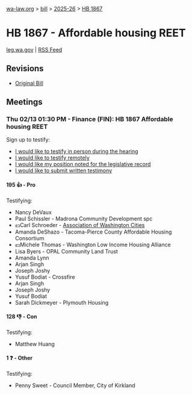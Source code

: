 [wa-law.org](/) > [bill](/bill/) > [2025-26](/bill/2025-26/) > [HB 1867](/bill/2025-26/hb/1867/)

# HB 1867 - Affordable housing REET
[leg.wa.gov](https://app.leg.wa.gov/billsummary?BillNumber=1867&Year=2025&Initiative=false) | [RSS Feed](./rss.xml)

## Revisions
* [Original Bill](1/)

## Meetings
### Thu 02/13 01:30 PM - Finance (FIN): HB 1867 Affordable housing REET
Sign up to testify:
* [I would like to testify in person during the hearing](https://app.leg.wa.gov/csi/Testifier/Add?chamber=House&mId=32721&aId=163679&caId=25609&tId=1)
* [I would like to testify remotely](https://app.leg.wa.gov/csi/Testifier/Add?chamber=House&mId=32721&aId=163679&caId=25609&tId=2)
* [I would like my position noted for the legislative record](https://app.leg.wa.gov/csi/Testifier/Add?chamber=House&mId=32721&aId=163679&caId=25609&tId=3)
* [I would like to submit written testimony](https://app.leg.wa.gov/csi/Testifier/Add?chamber=House&mId=32721&aId=163679&caId=25609&tId=4)

#### 195 👍 - Pro
Testifying:
* Nancy DeVaux
* Paul Schissler - Madrona Community Development spc
* 💵Carl Schroeder - [Association of Washington Cities](/org/association_of_washington_cities/)
* Amanda DeShazo - Tacoma-Pierce County Affordable Housing Consortium
* 💵Michele Thomas - Washington Low Income Housing Alliance
* Lisa Byers - OPAL Community Land Trust
* Amanda Lynn
* Arjan Singh
* Joseph Joshy
* Yusuf Bodiat - Crossfire
* Arjan Singh
* Joseph Joshy
* Yusuf Bodiat
* Sarah Dickmeyer - Plymouth Housing

#### 128 👎 - Con
Testifying:
* Matthew Huang

#### 1 ❓ - Other
Testifying:
* Penny Sweet - Council Member,  City of Kirkland
